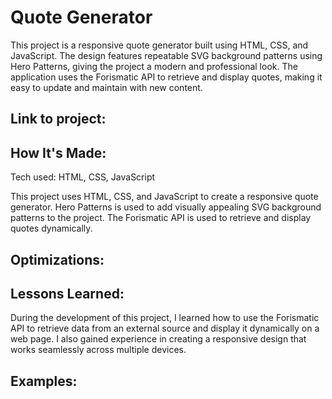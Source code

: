# Quote Generator
This project is a responsive quote generator built using HTML, CSS, and JavaScript. The design features repeatable SVG background patterns using Hero Patterns, giving the project a modern and professional look. The application uses the Forismatic API to retrieve and display quotes, making it easy to update and maintain with new content.

## Link to project: 

<!-- Screenshot of the quote generator -->

## How It's Made:

Tech used: HTML, CSS, JavaScript

This project uses HTML, CSS, and JavaScript to create a responsive quote generator. Hero Patterns is used to add visually appealing SVG background patterns to the project. The Forismatic API is used to retrieve and display quotes dynamically.

## Optimizations:
<!-- (optional) -->
<!-- No optimizations were made to this project. -->

## Lessons Learned:
During the development of this project, I learned how to use the Forismatic API to retrieve data from an external source and display it dynamically on a web page. I also gained experience in creating a responsive design that works seamlessly across multiple devices.

## Examples:
<!-- Other portfolio projects -->